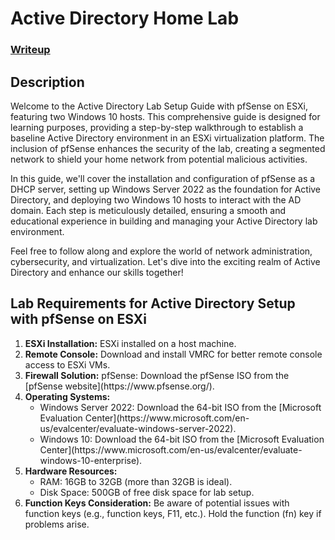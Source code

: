 <h1>Active Directory Home Lab</h1>

 ### [Writeup](https://TBD)

<h2>Description</h2>
Welcome to the Active Directory Lab Setup Guide with pfSense on ESXi, featuring two Windows 10 hosts. This comprehensive guide is designed for learning purposes, providing a step-by-step walkthrough to establish a baseline Active Directory environment in an ESXi virtualization platform. The inclusion of pfSense enhances the security of the lab, creating a segmented network to shield your home network from potential malicious activities.

In this guide, we'll cover the installation and configuration of pfSense as a DHCP server, setting up Windows Server 2022 as the foundation for Active Directory, and deploying two Windows 10 hosts to interact with the AD domain. Each step is meticulously detailed, ensuring a smooth and educational experience in building and managing your Active Directory lab environment.

Feel free to follow along and explore the world of network administration, cybersecurity, and virtualization. Let's dive into the exciting realm of Active Directory and enhance our skills together!
<br />

<h2>Lab Requirements for Active Directory Setup with pfSense on ESXi</h2>

<ol>
  <li><strong>ESXi Installation:</strong> ESXi installed on a host machine.</li>

  <li><strong>Remote Console:</strong> Download and install VMRC for better remote console access to ESXi VMs.</li>

  <li><strong>Firewall Solution:</strong> pfSense: Download the pfSense ISO from the [pfSense website](https://www.pfsense.org/).</li>

  <li><strong>Operating Systems:</strong>
    <ul>
      <li>Windows Server 2022: Download the 64-bit ISO from the [Microsoft Evaluation Center](https://www.microsoft.com/en-us/evalcenter/evaluate-windows-server-2022).</li>
      <li>Windows 10: Download the 64-bit ISO from the [Microsoft Evaluation Center](https://www.microsoft.com/en-us/evalcenter/evaluate-windows-10-enterprise).</li>
    </ul>
  </li>

  <li><strong>Hardware Resources:</strong>
    <ul>
      <li>RAM: 16GB to 32GB (more than 32GB is ideal).</li>
      <li>Disk Space: 500GB of free disk space for lab setup.</li>
    </ul>
  </li>

  <li><strong>Function Keys Consideration:</strong> Be aware of potential issues with function keys (e.g., function keys, F11, etc.). Hold the function (fn) key if problems arise.</li>
</ol>



<!--
 ```diff
- text in red
+ text in green
! text in orange
# text in gray
@@ text in purple (and bold)@@
```
--!>
